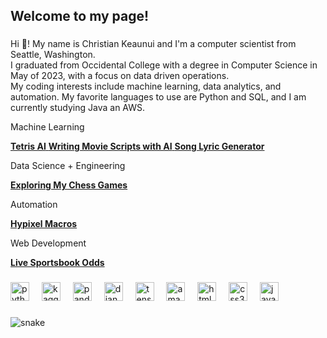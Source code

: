 <h2 align="left">Welcome to my page!</h2>

###
Hi 👋! My name is Christian Keaunui and I'm a computer scientist from Seattle, Washington.  
I graduated from Occidental College with a degree in Computer Science in May of 2023, with a focus on data driven operations.  
My coding interests include machine learning, data analytics, and automation. 
My favorite languages to use are Python and SQL, and I am currently studying Java an AWS.   

Machine Learning
<div>
  <a href="https://github.com/ckeaunui/TetrisAI">
    <b>Tetris AI</b>
  </a>
  <a href="https://github.com/ckeaunui/NLP-Final-Project/blob/master/movie_script_parser.py">
    <b>Writing Movie Scripts with AI</b>
  </a>
  <a href="https://github.com/ckeaunui/Song_Lyric_Generator">
    <b>Song Lyric Generator</b>
  </a>
</div>

Data Science + Engineering
<div>
  <a href="https://github.com/ckeaunui/Chess-history">
    <b>Exploring My Chess Games</b>
  </a>
</div>

Automation
<div>
  <a href="https://github.com/ckeaunui/Hypixel_Macros">
    <b>Hypixel Macros</b>
  </a>
</div>

Web Development
<div>
  <a href="https://github.com/ckeaunui/sportsbook-final">
    <b>Live Sportsbook Odds</b>
  </a>
</div>


###

<div align="left">
  <img src="https://cdn.jsdelivr.net/gh/devicons/devicon/icons/python/python-original.svg" height="30" alt="python logo"  />
  <img width="12" />
  <img src="https://cdn.jsdelivr.net/gh/devicons/devicon/icons/kaggle/kaggle-original.svg" height="30" alt="kaggle logo"  />
  <img width="12" />
  <img src="https://cdn.jsdelivr.net/gh/devicons/devicon/icons/pandas/pandas-original.svg" height="30" alt="pandas logo"  />
  <img width="12" />
  <img src="https://cdn.jsdelivr.net/gh/devicons/devicon/icons/django/django-plain.svg" height="30" alt="django logo"  />
  <img width="12" />
  <img src="https://cdn.jsdelivr.net/gh/devicons/devicon/icons/tensorflow/tensorflow-original.svg" height="30" alt="tensorflow logo"  />
  <img width="12" />
  <img src="https://cdn.jsdelivr.net/gh/devicons/devicon/icons/amazonwebservices/amazonwebservices-original.svg" height="30" alt="amazonwebservices logo"  />
  <img width="12" />
  <img src="https://cdn.jsdelivr.net/gh/devicons/devicon/icons/html5/html5-original.svg" height="30" alt="html5 logo"  />
  <img width="12" />
  <img src="https://cdn.jsdelivr.net/gh/devicons/devicon/icons/css3/css3-original.svg" height="30" alt="css3 logo"  />
  <img width="12" />
  <img src="https://cdn.jsdelivr.net/gh/devicons/devicon/icons/javascript/javascript-original.svg" height="30" alt="javascript logo"  />
</div>

###

![snake](https://github.com/ckeaunui/ckeaunui/assets/47498710/e95f9290-61e7-457a-a6e5-33f9c30f0330)

###

